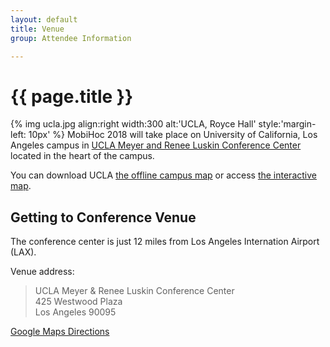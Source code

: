```yaml
---
layout: default
title: Venue
group: Attendee Information

---
```


# {{ page.title }}

{% img ucla.jpg align:right width:300 alt:'UCLA, Royce Hall' style:'margin-left\: 10px' %}
MobiHoc 2018 will take place on University of California, Los Angeles campus in [UCLA Meyer and Renee Luskin Conference Center](http://luskinconferencecenter.ucla.edu/) located in the heart of the campus.

You can download UCLA [the offline campus map](http://maps.ucla.edu/downloads/pdf/UCLA_Campus_Colored_Map.pdf) or access [the interactive map](http://maps.ucla.edu/campus/).

<div class="clearfix"></div>

## Getting to Conference Venue

The conference center is just 12 miles from Los Angeles Internation Airport (LAX).

Venue address:

  > UCLA Meyer & Renee Luskin Conference Center  
  > 425 Westwood Plaza  
  > Los Angeles 90095

[Google Maps Directions](https://www.google.com/maps/dir/Los+Angeles+International+Airport,+1+World+Way,+Los+Angeles,+CA+90045/425+Westwood+Plaza,+Los+Angeles,+CA+90095/@34.0051917,-118.4488899,13z/data=!4m13!4m12!1m5!1m1!1s0x80c2b0d213b24fb5:0x77a87b57698badf1!2m2!1d-118.40853!2d33.941589!1m5!1m1!1s0x80c2bc88a8fef1bb:0x9d3811ef974a159e!2m2!1d-118.4448196!2d34.0688039)

<br/>
